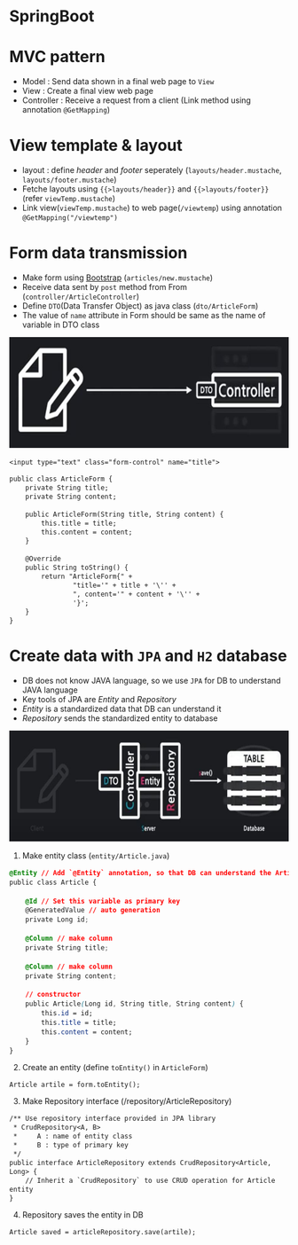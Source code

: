 # SpringBoot

# MVC pattern
* Model : Send data shown in a final web page to `View`
* View : Create a final view web page
* Controller : Receive a request from a client (Link method using annotation `@GetMapping`)  

# View template & layout
* layout : define *header* and *footer* seperately (`layouts/header.mustache`, `layouts/footer.mustache`)
* Fetche layouts using `{{>layouts/header}}` and `{{>layouts/footer}}` (refer `viewTemp.mustache`)
* Link view(`viewTemp.mustache`) to web page(`/viewtemp`) using annotation `@GetMapping("/viewtemp")`

# Form data transmission
* Make form using [Bootstrap](https://getbootstrap.com/) (`articles/new.mustache`)
* Receive data sent by `post` method from From (`controller/ArticleController`)
* Define `DTO`(Data Transfer Object) as java class (`dto/ArticleForm`)
* The value of `name` attribute in Form should be same as the name of variable in DTO class

<img src="https://github.com/chanlenium/SpringBoot/blob/main/Sending%20form%20data.JPG" width="600" height="200" />

```
<input type="text" class="form-control" name="title">
```
```
public class ArticleForm {
    private String title;
    private String content;

    public ArticleForm(String title, String content) {
        this.title = title;
        this.content = content;
    }

    @Override
    public String toString() {
        return "ArticleForm{" +
                "title='" + title + '\'' +
                ", content='" + content + '\'' +
                '}';
    }
}
```

# Create data with `JPA` and `H2` database
* DB does not know JAVA language, so we use `JPA` for DB to understand JAVA language
* Key tools of JPA are *Entity* and *Repository*
* *Entity* is a standardized data that DB can understand it
* *Repository* sends the standardized entity to database

<img src="https://github.com/chanlenium/SpringBoot/blob/main/Create%20data%20with%20JPA.JPG" width="600" height="200" />

1. Make entity class (`entity/Article.java`)
```css
@Entity // Add `@Entity` annotation, so that DB can understand the Article object
public class Article {

    @Id // Set this variable as primary key
    @GeneratedValue // auto generation
    private Long id;

    @Column // make column
    private String title;

    @Column // make column
    private String content;

    // constructor
    public Article(Long id, String title, String content) {
        this.id = id;
        this.title = title;
        this.content = content;
    }
}
```

2. Create an entity (define `toEntity()` in `ArticleForm`)
```
Article artile = form.toEntity();
```

3. Make Repository interface (/repository/ArticleRepository)
```
/** Use repository interface provided in JPA library
 * CrudRepository<A, B>
 *     A : name of entity class
 *     B : type of primary key
 */
public interface ArticleRepository extends CrudRepository<Article, Long> {
    // Inherit a `CrudRepository` to use CRUD operation for Article entity 
}
```

4. Repository saves the entity in DB
```
Article saved = articleRepository.save(artile);
```

  
